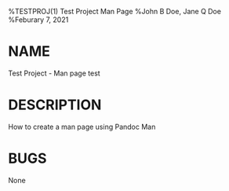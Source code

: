 %TESTPROJ(1) Test Project Man Page
%John B Doe, Jane Q Doe
%Feburary 7, 2021

# NAME
Test Project - Man page test

# DESCRIPTION
How to create a man page using Pandoc Man

# BUGS
None
